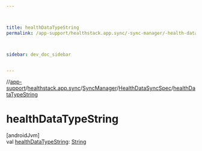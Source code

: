 ```yaml
---



title: healthDataTypeString
permalink: /app-support/healthstack.app.sync/-sync-manager/-health-data-sync-spec/health-data-type-string.html



sidebar: dev_doc_sidebar


---
```




//[app-support](/app-support.html)/[healthstack.app.sync](../../index.html)/[SyncManager](../index.html)/[HealthDataSyncSpec](index.html)/[healthDataTypeString](health-data-type-string.html)



# healthDataTypeString



[androidJvm]\
val [healthDataTypeString](health-data-type-string.html): [String](https://kotlinlang.org/api/latest/jvm/stdlib/kotlin/-string/index.html)






